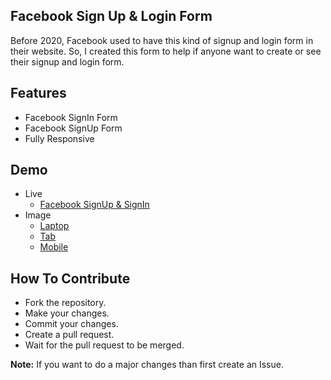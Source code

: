 ## Facebook Sign Up & Login Form 
Before 2020, Facebook used to have this kind of signup and login form in their website. So, I created this form to help if anyone want to create  or see their signup and login form.

## Features
- Facebook SignIn Form
- Facebook SignUp Form
- Fully Responsive

## Demo
- Live
    - [Facebook SignUp & SignIn](https://mrhrifat.github.io/facebook-signup-login-form)
- Image
    - [Laptop](https://i.ibb.co/VxhqPkk/FB-Sign-Up-01.png)
    - [Tab](https://i.ibb.co/wMQPhzJ/FB-Sign-Up-03.png)
    - [Mobile](https://i.ibb.co/88hRQjf/FB-Sign-Up-02.png)

## How To Contribute
- Fork the repository.
- Make your changes.
- Commit your changes.
- Create a pull request.
- Wait for the pull request to be merged.

**Note:** If you want to do a major changes than first create an Issue.


